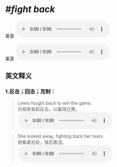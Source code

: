 # ***\#fight back*** 
英音
<audio src="./media/fight back1_AAC.aac" controls="controls"></audio>

美音
<audio src="./media/fight back2_AAC.aac" controls="controls"></audio>



  

英文释义
---
### 1.**反击；回击；克制：**  

 > Lewis fought back to win the game.  
 > 刘易斯奋起反击，以赢得比赛。    
<audio src="./media/fight-10.aac" controls="controls"></audio>

 > She looked away, fighting back her tears.  
 > 她看着别处，强忍着泪。    
<audio src="./media/fight-11.aac" controls="controls"></audio>


